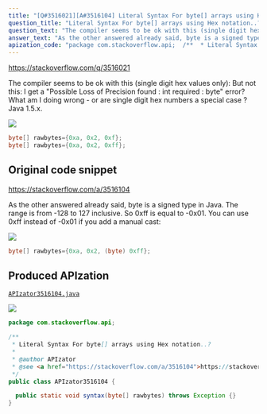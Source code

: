 ```yaml
---
title: "[Q#3516021][A#3516104] Literal Syntax For byte[] arrays using Hex notation..?"
question_title: "Literal Syntax For byte[] arrays using Hex notation..?"
question_text: "The compiler seems to be ok with this (single digit hex values only): But not this: I get a \"Possible Loss of Precision found : int required : byte\" error? What am I doing wrong - or are single digit hex numbers a special case ? Java 1.5.x."
answer_text: "As the other answered already said, byte is a signed type in Java. The range is from -128 to 127 inclusive. So 0xff is equal to -0x01. You can use 0xff instead of -0x01 if you add a manual cast:"
apization_code: "package com.stackoverflow.api;  /**  * Literal Syntax For byte[] arrays using Hex notation..?  *  * @author APIzator  * @see <a href=\"https://stackoverflow.com/a/3516104\">https://stackoverflow.com/a/3516104</a>  */ public class APIzator3516104 {    public static void syntax(byte[] rawbytes) throws Exception {} }"
---
```


https://stackoverflow.com/q/3516021

The compiler seems to be ok with this (single digit hex values only):
But not this:
I get a &quot;Possible Loss of Precision found : int required : byte&quot; error?
What am I doing wrong - or are single digit hex numbers a special case ?
Java 1.5.x.


<div class="code-logo"><img src="/stackoverflow.png" /></div>

```java
byte[] rawbytes={0xa, 0x2, 0xf};
byte[] rawbytes={0xa, 0x2, 0xff};
```


## Original code snippet

https://stackoverflow.com/a/3516104

As the other answered already said, byte is a signed type in Java. The range is from -128 to 127 inclusive. So 0xff is equal to -0x01. You can use 0xff instead of -0x01 if you add a manual cast:

<div class="code-logo"><img src="/stackoverflow.png" /></div>

```java
byte[] rawbytes={0xa, 0x2, (byte) 0xff};
```

## Produced APIzation

[`APIzator3516104.java`](https://github.com/pasqualesalza/apization-temp-data/raw/master/search/APIzator3516104.java)

<div class="code-logo"><img src="/apizator.png" /></div>

```java
package com.stackoverflow.api;

/**
 * Literal Syntax For byte[] arrays using Hex notation..?
 *
 * @author APIzator
 * @see <a href="https://stackoverflow.com/a/3516104">https://stackoverflow.com/a/3516104</a>
 */
public class APIzator3516104 {

  public static void syntax(byte[] rawbytes) throws Exception {}
}

```